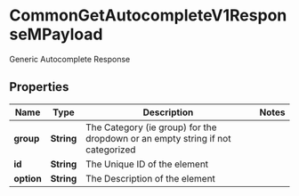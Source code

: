 

# CommonGetAutocompleteV1ResponseMPayload

Generic Autocomplete Response
## Properties

Name | Type | Description | Notes
------------ | ------------- | ------------- | -------------
**group** | **String** | The Category (ie group) for the dropdown or an empty string if not categorized | 
**id** | **String** | The Unique ID of the element | 
**option** | **String** | The Description of the element | 



